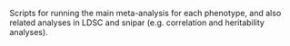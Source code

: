 Scripts for running the main meta-analysis for each phenotype, and also related analyses in LDSC and snipar (e.g. correlation and heritability analyses).